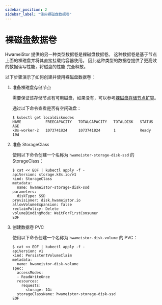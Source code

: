 ```yaml
---
sidebar_position: 2
sidebar_label: "使用裸磁盘数据卷"
---
```


# 裸磁盘数据卷

HwameiStor 提供的另一种类型数据卷是裸磁盘数据卷。
这种数据卷是基于节点上面的裸磁盘并将其直接挂载给容器使用。
因此这种类型的数据卷提供了更高效的数据读写性能，将磁盘的性能
完全释放。

以下步骤演示了如何创建并使用裸磁盘数据卷：

1. 准备裸磁盘存储节点

   需要保证该存储节点有可用磁盘，如果没有，可以参考[裸磁盘存储节点扩容](../nodes_and_disks/disk_nodes.md)。

   通过以下命令查看是否有空闲磁盘：

   ```shell
   $ kubectl get localdisknodes
   NAME           FREECAPACITY   TOTALCAPACITY   TOTALDISK   STATUS   AGE
   k8s-worker-2   1073741824     1073741824      1           Ready    19d
   ```

2. 准备 StorageClass

   使用以下命令创建一个名称为 `hwameistor-storage-disk-ssd` 的 StorageClass：

   ```console
   $ cat << EOF | kubectl apply -f - 
   apiVersion: storage.k8s.io/v1
   kind: StorageClass
   metadata:  
     name: hwameistor-storage-disk-ssd
   parameters:
     diskType: SSD
   provisioner: disk.hwameistor.io
   allowVolumeExpansion: false
   reclaimPolicy: Delete
   volumeBindingMode: WaitForFirstConsumer
   EOF 
   ```

3. 创建数据卷 PVC

   使用以下命令创建一个名称为 `hwameistor-disk-volume` 的 PVC：

   ```console
   $ cat << EOF | kubectl apply -f -
   apiVersion: v1
   kind: PersistentVolumeClaim
   metadata:
     name: hwameistor-disk-volume
   spec:
     accessModes:
     - ReadWriteOnce
     resources:
       requests:
         storage: 1Gi
     storageClassName: hwameistor-storage-disk-ssd
   EOF
   ```
